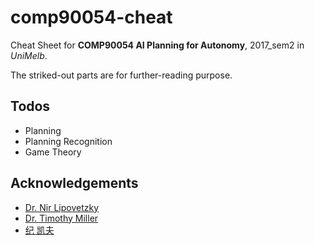 # comp90054-cheat

Cheat Sheet for __COMP90054 AI Planning for Autonomy__, 2017_sem2 in _UniMelb_.

The striked-out parts are for further-reading purpose.

## Todos
+ Planning
+ Planning Recognition
+ Game Theory

## Acknowledgements
+ [Dr. Nir Lipovetzky](http://people.eng.unimelb.edu.au/nlipovetzky/)
+ [Dr. Timothy Miller](http://people.eng.unimelb.edu.au/tmiller/)
+ [纪 凯夫](https://www.zhihu.com/people/ji-kai-fu/activities)
